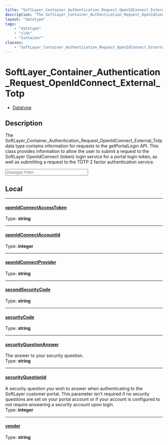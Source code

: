 ```yaml
---
title: "SoftLayer_Container_Authentication_Request_OpenIdConnect_External_Totp"
description: "The SoftLayer_Container_Authentication_Request_OpenIdConnect_External_Totp data type contains information for requests t... "
layout: "datatype"
tags:
    - "datatype"
    - "sldn"
    - "Container"
classes:
    - "SoftLayer_Container_Authentication_Request_OpenIdConnect_External_Totp"
---
```


# SoftLayer_Container_Authentication_Request_OpenIdConnect_External_Totp
<div id='service-datatype'>
    <ul id='sldn-reference-tabs'>
        <li id='datatype'> <a href='/reference/datatypes/SoftLayer_Container_Authentication_Request_OpenIdConnect_External_Totp' >Datatype</a></li>
    </ul>
</div>

## Description 
The SoftLayer_Container_Authentication_Request_OpenIdConnect_External_Totp data type contains information for requests to the getPortalLogin API. This class provides information to allow the user to submit a request to the SoftLayer OpenIdConnect (token) login service for a portal login token, as well as submitting a request to the TOTP 2 factor authentication service. 





<!-- Filer BEGIN -->
<div class="view-filters">
        <div class="clearfix">
            <div class="search-input-box">
                <input placeholder="Datatype Filter" onkeyup="titleSearch(inputId='prop-input', divId='properties', elementClass='prop-row')" 
                    type="text" id="prop-input" value="" size="30" maxlength="128" class="form-text">
            </div>
        </div>
</div>
<!-- Filer END -->

<div id="properties" class="content">
<div id="localProperties" class="prop-content" >

## Local
<div class="prop-row">

-----
[openIdConnectAccessToken]: #openidconnectaccesstoken
#### [openIdConnectAccessToken]
  
<span class="type-label">Type: </span>**string**


</div>
<div class="prop-row">

-----
[openIdConnectAccountId]: #openidconnectaccountid
#### [openIdConnectAccountId]
  
<span class="type-label">Type: </span>**integer**


</div>
<div class="prop-row">

-----
[openIdConnectProvider]: #openidconnectprovider
#### [openIdConnectProvider]
  
<span class="type-label">Type: </span>**string**


</div>
<div class="prop-row">

-----
[secondSecurityCode]: #secondsecuritycode
#### [secondSecurityCode]
  
<span class="type-label">Type: </span>**string**


</div>
<div class="prop-row">

-----
[securityCode]: #securitycode
#### [securityCode]
  
<span class="type-label">Type: </span>**string**


</div>
<div class="prop-row">

-----
[securityQuestionAnswer]: #securityquestionanswer
#### [securityQuestionAnswer]
The answer to your security question.  
<span class="type-label">Type: </span>**string**


</div>
<div class="prop-row">

-----
[securityQuestionId]: #securityquestionid
#### [securityQuestionId]
A security question you wish to answer when authenticating to the SoftLayer customer portal. This parameter isn't required if no security questions are set on your portal account or if your account is configured to not require answering a security account upon login.  
<span class="type-label">Type: </span>**integer**


</div>
<div class="prop-row">

-----
[vendor]: #vendor
#### [vendor]
  
<span class="type-label">Type: </span>**string**


</div>
</div>
<!-- LOCAL PROPERTY END -->

</div>


